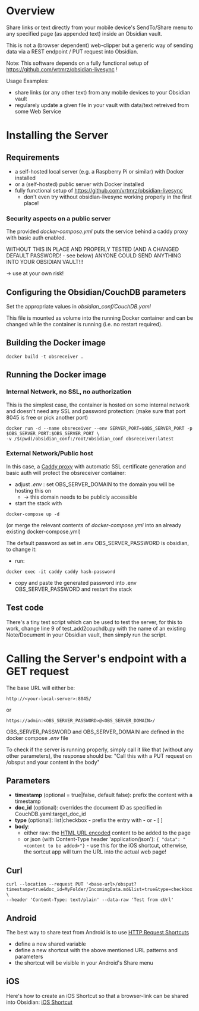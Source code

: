 # Overview

Share links or text directly from your mobile device's SendTo/Share menu to any specified page (as appended text) inside an Obsidian vault. 

This is not a (browser dependent) web-clipper but a generic way of sending data via a REST endpoint / PUT request into Obsidian.

Note: This software depends on a fully functional setup of https://github.com/vrtmrz/obsidian-livesync !

Usage Examples:
- share links (or any other text) from any mobile devices to your Obsidian vault
- regularely update a given file in your vault with data/text retreived from some Web Service

# Installing the Server

## Requirements

- a self-hosted local server (e.g. a Raspberry Pi or similar) with Docker installed
- or a (self-hosted) public server with Docker installed
- fully functional setup of https://github.com/vrtmrz/obsidian-livesync
  - don't even try without obsidian-livesync working properly in the first place!

### Security aspects on a public server

The provided *docker-compose.yml* puts the service behind a caddy proxy with basic auth enabled.

WITHOUT THIS IN PLACE AND PROPERLY TESTED (AND A CHANGED DEFAULT PASSWORD! - see below) ANYONE COULD SEND ANYTHING INTO YOUR OBSIDIAN VAULT!!!

-> use at your own risk!

## Configuring the Obsidian/CouchDB parameters

Set the appropriate values in *obsidian_conf/CouchDB.yaml*

This file is mounted as volume into the running Docker container and can be changed while the container is running (i.e. no restart required).

## Building the Docker image

```
docker build -t obsreceiver .
```

## Running the Docker image

### Internal Network, no SSL, no authorization

This is the simplest case, the container is hosted on some internal network and doesn't need any SSL and password protection: (make sure that port 8045 is free or pick another port)

```
docker run -d --name obsreceiver --env SERVER_PORT=$OBS_SERVER_PORT -p $OBS_SERVER_PORT:$OBS_SERVER_PORT \
-v /$(pwd)/obsidian_conf:/root/obsidian_conf obsreceiver:latest
```

### External Network/Public host

In this case, a [Caddy proxy](https://github.com/lucaslorentz/caddy-docker-proxy) with automatic SSL certificate generation and basic auth will protect the obsreceiver container:

- adjust *.env* : set OBS_SERVER_DOMAIN to the domain you will be hosting this on
  - -> this domain needs to be publicly accessible
- start the stack with

```
docker-compose up -d
```

(or merge the relevant contents of *docker-compose.yml* into an already existing docker-compose.yml)

The default password as set in .env OBS_SERVER_PASSWORD is obsidian, to change it:

- run:
```
docker exec -it caddy caddy hash-password
```
- copy and paste the generated password into .env OBS_SERVER_PASSWORD and restart the stack

## Test code

There's a tiny test script which can be used to test the server, for this to work, change line 9 of test_add2couchdb.py with the name of an existing Note/Document in your Obsidian vault, then simply run the script.
# Calling the Server's endpoint with a GET request

The base URL will either be:

`http://<your-local-server>:8045/`

or

`https://admin:<OBS_SERVER_PASSWORD>@<OBS_SERVER_DOMAIN>/`

OBS_SERVER_PASSWORD and OBS_SERVER_DOMAIN are defined in the docker compose *.env* file

To check if the server is running properly, simply call it like that (without any other parameters), the response should be:
"Call this with a PUT request on /obsput and your content in the body"

## Parameters

- **timestamp** (optional = true|false, default false): prefix the content with a timestamp
- **doc_id** (optional): overrides the document ID as specified in CouchDB.yaml:target_doc_id
- **type** (optional): list|checkbox - prefix the entry with - or - [ ]
- **body**: 
  - either raw: the [HTML URL encoded](https://www.w3schools.com/tags/ref_urlencode.ASP) content to be added to the page
  - or json (with Content-Type header 'application/json'): `{ "data": "<content to be added>"}` - use this for the iOS shortcut, otherwise, the sortcut app will turn the URL into the actual web page!

## Curl

```
curl --location --request PUT '<base-url>/obsput?timestamp=true&doc_id=MyFolder/IncomingData.md&list=true&type=checkbox' \
--header 'Content-Type: text/plain' --data-raw 'Test from cUrl'
```

## Android

The best way to share text from Android is to use [HTTP Request Shortcuts](https://play.google.com/store/apps/details?id=ch.rmy.android.http_shortcuts&hl=de&gl=US)

- define a new shared variable
- define a new shortcut with the above mentioned URL patterns and parameters
- the shortcut will be visible in your Android's Share menu

## iOS

Here's how to create an iOS Shortcut so that a browser-link can be shared into Obsidian: [iOS Shortcut](iOS-Shortcut.md)

